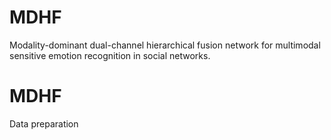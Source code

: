# MDHF
Modality-dominant dual-channel hierarchical fusion network for multimodal sensitive emotion recognition in social networks.
# MDHF
Data preparation
